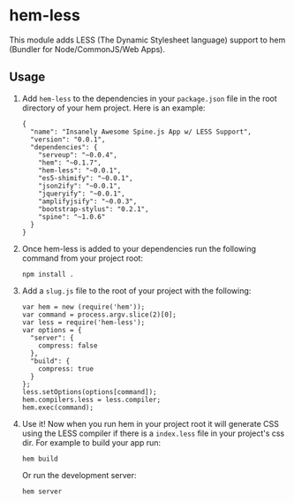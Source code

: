 # hem-less

This module adds LESS (The Dynamic Stylesheet language) support to hem (Bundler for
Node/CommonJS/Web Apps).

## Usage

1. Add `hem-less` to the dependencies in your `package.json` file in the root directory of your hem project. Here is an example:

    ```
    {
      "name": "Insanely Awesome Spine.js App w/ LESS Support",
      "version": "0.0.1",
      "dependencies": {
        "serveup": "~0.0.4",
        "hem": "~0.1.7",
        "hem-less": "~0.0.1",
        "es5-shimify": "~0.0.1",
        "json2ify": "~0.0.1",
        "jqueryify": "~0.0.1",
        "amplifyjsify": "~0.0.3",
        "bootstrap-stylus": "0.2.1",
        "spine": "~1.0.6"
      }
    }
    ```

1. Once hem-less is added to your dependencies run the following command from your project root:

    ```
    npm install .
    ```

1. Add a `slug.js` file to the root of your project with the following:
  
    ```
    var hem = new (require('hem'));
    var command = process.argv.slice(2)[0];
    var less = require('hem-less');
    var options = {
      "server": {
        compress: false
      },
      "build": {
        compress: true
      }
    };
    less.setOptions(options[command]);
    hem.compilers.less = less.compiler;
    hem.exec(command);
    ```

1. Use it! Now when you run hem in your project root it will generate CSS using the LESS compiler
   if there is a `index.less` file in your project's css dir. For example to build your app run:

    ```hem build```

    Or run the development server:

    ```hem server```

